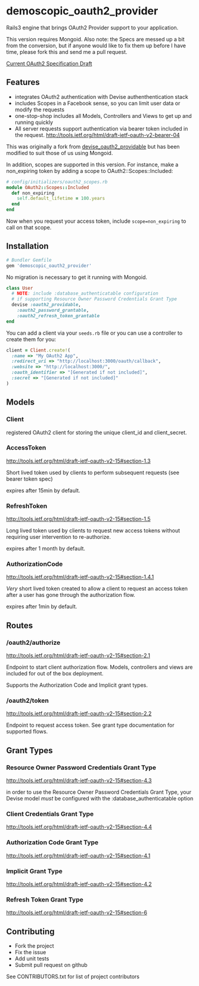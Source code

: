 # demoscopic_oauth2_provider

Rails3 engine that brings OAuth2 Provider support to your application.

This version requires Mongoid. Also note: the Specs are messed up a bit
from the conversion, but if anyone would like to fix them up before I have
time, please fork this and send me a pull request.

[Current OAuth2 Specification Draft](http://tools.ietf.org/html/draft-ietf-oauth-v2-15)

## Features

* integrates OAuth2 authentication with Devise authenthentication stack
* includes Scopes in a Facebook sense, so you can limit user data or 
  modify the requests
* one-stop-shop includes all Models, Controllers and Views to get up and
  running quickly
* All server requests support authentication via bearer token included in
  the request.  http://tools.ietf.org/html/draft-ietf-oauth-v2-bearer-04

This was originally a fork from [devise_oauth2_providable](https://github.com/socialcast/devise_oauth2_providable) but has been 
modified to suit those of us using Mongoid.

In addition, scopes are supported in this version. For instance, make a 
non_expiring token by adding a scope to OAuth2::Scopes::Included:

```ruby
# config/initializers/oauth2_scopes.rb
module OAuth2::Scopes::Included
  def non_expiring
    self.default_lifetime = 100.years
  end
end
```
Now when you request your access token, include `scope=non_expiring` to call
on that scope. 

## Installation

```ruby
# Bundler Gemfile
gem 'demoscopic_oauth2_provider'
```

No migration is necessary to get it running with Mongoid.

```ruby
class User
  # NOTE: include :database_authenticatable configuration
  # if supporting Resource Owner Password Credentials Grant Type
  devise :oauth2_providable, 
    :oauth2_password_grantable,
    :oauth2_refresh_token_grantable
end
```

You can add a client via your `seeds.rb` file or you can use a controller to
create them for you:
```ruby
client = Client.create!(
  :name => "My OAuth2 App",
  :redirect_uri => "http://localhost:3000/oauth/callback",
  :website => "http://localhost:3000/",
  :oauth_identifier => "[Generated if not included]",
  :secret => "[Generated if not included]" 
)
```


## Models

### Client
registered OAuth2 client for storing the unique client_id and
client_secret.

### AccessToken
http://tools.ietf.org/html/draft-ietf-oauth-v2-15#section-1.3

Short lived token used by clients to perform subsequent requests (see
bearer token spec)

expires after 15min by default.

### RefreshToken
http://tools.ietf.org/html/draft-ietf-oauth-v2-15#section-1.5

Long lived token used by clients to request new access tokens without
requiring user intervention to re-authorize.

expires after 1 month by default.

### AuthorizationCode
http://tools.ietf.org/html/draft-ietf-oauth-v2-15#section-1.4.1

*Very* short lived token created to allow a client to request an access
token after a user has gone through the authorization flow.

expires after 1min by default.

## Routes

### /oauth2/authorize
http://tools.ietf.org/html/draft-ietf-oauth-v2-15#section-2.1

Endpoint to start client authorization flow.  Models, controllers and
views are included for out of the box deployment.

Supports the Authorization Code and Implicit grant types.

### /oauth2/token
http://tools.ietf.org/html/draft-ietf-oauth-v2-15#section-2.2

Endpoint to request access token.  See grant type documentation for
supported flows.

## Grant Types

### Resource Owner Password Credentials Grant Type
http://tools.ietf.org/html/draft-ietf-oauth-v2-15#section-4.3

in order to use the Resource Owner Password Credentials Grant Type, your
Devise model *must* be configured with the :database_authenticatable option

### Client Credentials Grant Type
http://tools.ietf.org/html/draft-ietf-oauth-v2-15#section-4.4

### Authorization Code Grant Type
http://tools.ietf.org/html/draft-ietf-oauth-v2-15#section-4.1

### Implicit Grant Type
http://tools.ietf.org/html/draft-ietf-oauth-v2-15#section-4.2

### Refresh Token Grant Type
http://tools.ietf.org/html/draft-ietf-oauth-v2-15#section-6

## Contributing
 
* Fork the project
* Fix the issue
* Add unit tests
* Submit pull request on github

See CONTRIBUTORS.txt for list of project contributors
